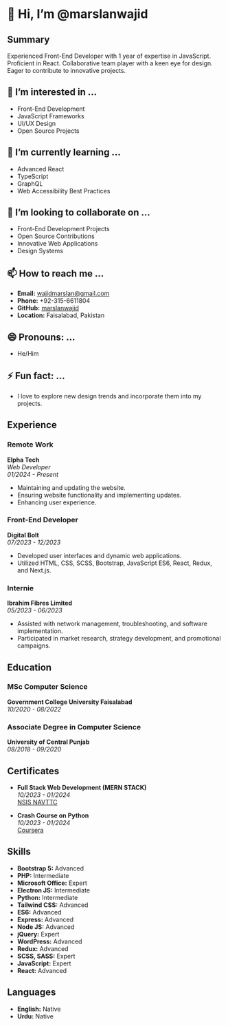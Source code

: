 # 👋 Hi, I’m @marslanwajid

## Summary
Experienced Front-End Developer with 1 year of expertise in JavaScript. Proficient in React. Collaborative team player with a keen eye for design. Eager to contribute to innovative projects.

## 👀 I’m interested in ...
- Front-End Development
- JavaScript Frameworks
- UI/UX Design
- Open Source Projects

## 🌱 I’m currently learning ...
- Advanced React
- TypeScript
- GraphQL
- Web Accessibility Best Practices

## 💞️ I’m looking to collaborate on ...
- Front-End Development Projects
- Open Source Contributions
- Innovative Web Applications
- Design Systems

## 📫 How to reach me ...
- **Email:** wajidmarslan@gmail.com
- **Phone:** +92-315-6611804
- **GitHub:** [marslanwajid](https://github.com/marslanwajid)
- **Location:** Faisalabad, Pakistan

## 😄 Pronouns: ...
- He/Him

## ⚡ Fun fact: ...
- I love to explore new design trends and incorporate them into my projects.

## Experience

### Remote Work
**Elpha Tech**  
*Web Developer*  
*01/2024 - Present*  
- Maintaining and updating the website.
- Ensuring website functionality and implementing updates.
- Enhancing user experience.

### Front-End Developer
**Digital Bolt**  
*07/2023 - 12/2023*  
- Developed user interfaces and dynamic web applications.
- Utilized HTML, CSS, SCSS, Bootstrap, JavaScript ES6, React, Redux, and Next.js.

### Internie
**Ibrahim Fibres Limited**  
*05/2023 - 06/2023*  
- Assisted with network management, troubleshooting, and software implementation.
- Participated in market research, strategy development, and promotional campaigns.

## Education

### MSc Computer Science
**Government College University Faisalabad**  
*10/2020 - 08/2022*  

### Associate Degree in Computer Science
**University of Central Punjab**  
*08/2018 - 09/2020*  

## Certificates
- **Full Stack Web Development (MERN STACK)**  
  *10/2023 - 01/2024*  
  [NSIS NAVTTC](https://nsis.navttc.gov.pk/)
  
- **Crash Course on Python**  
  *10/2023 - 01/2024*  
  [Coursera](https://coursera.org)

## Skills
- **Bootstrap 5:** Advanced
- **PHP:** Intermediate
- **Microsoft Office:** Expert
- **Electron JS:** Intermediate
- **Python:** Intermediate
- **Tailwind CSS:** Advanced
- **ES6:** Advanced
- **Express:** Advanced
- **Node JS:** Advanced
- **jQuery:** Expert
- **WordPress:** Advanced
- **Redux:** Advanced
- **SCSS, SASS:** Expert
- **JavaScript:** Expert
- **React:** Advanced

## Languages
- **English:** Native
- **Urdu:** Native
